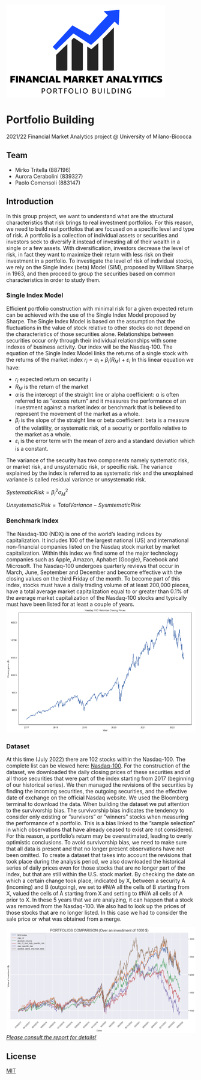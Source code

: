 ![financialmarketanalytics-portfoliobuilding](./logos/logo.png)

# Portfolio Building
2021/22 Financial Market Analytics project @ University of Milano-Bicocca

## Team
* Mirko Tritella (887196)
* Aurora Cerabolini (839327)
* Paolo Comensoli (883147)

## Introduction 
In this group project, we want to understand what are the structural characteristics that risk brings to real investment portfolios. For this reason, we need to build real portfolios that are focused on a specific level and type of risk. A portfolio is a collection of individual assets or securities and investors seek to diversify it instead of investing all of their wealth in a single or a few assets. With diversification, investors decrease the level of risk, in fact they want to maximize their return with less risk on their investment in a portfolio. To investigate the level of risk of individual stocks, we rely on the Single Index (beta) Model (SIM), proposed by William Sharpe in 1963, and then proceed to group the securities based on common characteristics in order to study them.

### Single Index Model

Efficient portfolio construction with minimal risk for a given expected return can be achieved with the use of the Single Index Model proposed by Sharpe. The Single Index Model is based on the assumption that the fluctuations in the value of stock relative to other stocks do not depend on the characteristics of those securities alone. Relationships between securities occur only through their individual relationships with some indexes of business activity. Our index will be the Nasdaq-100. The equation of the Single Index Model links the returns of a single stock with the returns of the market index
$r_i =α_i+β_i(R_M)+ε_i$
In this linear equation we have:
* $r_i$ expected return on security i
* $R_M$ is the return of the market
* $α$ is the intercept of the straight line or alpha coefficient: α is often referred to as ”excess return” and it measures the performance of an investment against a market index or benchmark that is believed to represent the movement of the market as a whole.
* $β_i$ is the slope of the straight line or beta coefficient: beta is a measure of the volatility, or systematic risk, of a security or portfolio relative to the market as a whole.
* $ε_i$ is the error term with the mean of zero and a standard deviation which is a constant.

The variance of the security has two components namely systematic risk, or market risk, and unsystematic risk, or specific risk. The variance explained by the index is referred to as systematic risk and the unexplained variance is called residual variance or unsystematic risk.

$SystematicRisk = β^2_iσ_M^2$

$UnsystematicRisk = TotalVariance − SysmtematicRisk$

### Benchmark Index
The Nasdaq-100 (NDX) is one of the world’s leading indices by capitalization. It includes 100 of the largest national (US) and international non-financial companies listed on the Nasdaq stock market by market capitalization. Within this index we find some of the major technology companies such as Apple, Amazon, Aphabet (Google), Facebook and Microsoft. The Nasdaq-100 undergoes quarterly reviews that occur in March, June, September and December and become effective with the closing values on the third Friday of the month. To become part of this index, stocks must have a daily trading volume of at least 200,000 pieces, have a total average market capitalization equal to or greater than 0.1% of the average market capitalization of the Nasdaq-100 stocks and typically must have been listed for at least a couple of years.
![Image1](report/LaTeX/ndx.png)

### Dataset
At this time (July 2022) there are 102 stocks within the Nasdaq-100. The complete list can be viewed here: [Nasdaq-100](https://www.nasdaq.com/market-activity/quotes/nasdaq-ndx-index). For the construction of the dataset, we downloaded the daily closing prices of these securities and of all those securities that were part of the index starting from 2017 (beginning of our historical series). We then managed the revisions of the securities by finding the incoming securities, the outgoing securities, and the effective date of exchange on the official Nasdaq website. We used the Bloomberg terminal to download the data.
When building the dataset we put attention to the survivorship bias. The survivorship bias indicates the tendency to consider only existing or ”survivors” or ”winners” stocks when measuring the performance of a portfolio. This is a bias linked to the ”sample selection” in which observations that have already ceased to exist are not considered. For this reason, a portfolio’s return may be overestimated, leading to overly optimistic conclusions. To avoid survivorship bias, we need to make sure that all data is present and that no longer present observations have not been omitted. To create a dataset that takes into account the revisions that took place during the analysis period, we also downloaded the historical series of daily prices even for those stocks that are no longer part of the index, but that are still within the U.S. stock market. By checking the date on which a certain change took place, indicated by X, between a security A (incoming) and B (outgoing), we set to #N/A all the cells of B starting from X, valued the cells of A starting from X and setting to #N/A all cells of A prior to X. In these 5 years that we are analyzing, it can happen that a stock was removed from the Nasdaq-100. We also had to look up the prices of those stocks that are no longer listed. In this case we had to consider the sale price or what was obtained from a merge.

![Image3](report/LaTeX/portfoliosComparison.png)
<u>*Please consult the report for details!*</u>

## License
[MIT](https://choosealicense.com/licenses/mit/)